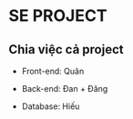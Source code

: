 <h1>SE PROJECT</h1>

<h2>Chia việc cả project</h2>

- Front-end: Quân

- Back-end: Đan + Đăng

- Database: Hiếu
